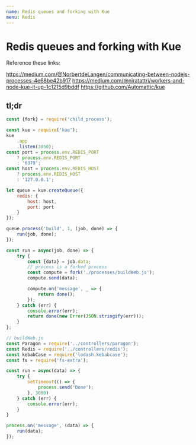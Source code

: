 ```yaml
---
name: Redis queues and forking with Kue
menu: Redis
---
```


# Redis queues and forking with Kue

Reference these links:

https://medium.com/@NorbertdeLangen/communicating-between-nodejs-processes-4e68be42b917
https://medium.com/@niratattri/workers-and-node-kue-it-up-1c1215d9bddf
https://github.com/Automattic/kue

## tl;dr

```javascript
const {fork} = require('child_process');

const kue = require('kue');
kue
    .app
    .listen(3050);
const port = process.env.REDIS_PORT
    ? process.env.REDIS_PORT
    : '6379';
const host = process.env.REDIS_HOST
    ? process.env.REDIS_HOST
    : '127.0.0.1';

let queue = kue.createQueue({
    redis: {
        host: host,
        port: port
    }
});

queue.process('build', 1, (job, done) => {
    run(job, done);
});

const run = async(job, done) => {
    try {
        const {data} = job.data;
        // process is a forked process
        const compute = fork('./processes/buildWeb.js');
        compute.send(data);

        compute.on('message', _ => {
            return done();
        });
    } catch (err) {
        console.error(err);
        return done(new Error(JSON.stringify(err)));
    }
};

// buildWeb.js
const Paragon = require('../controllers/paragon');
const Redis = require('../controllers/redis');
const kebabCase = require('lodash.kebabcase');
const fs = require('fs-extra');

const run = async(data) => {
    try {
        setTimeout(() => {
            process.send('Done');
        }, 3000)
    } catch (err) {
        console.error(err);
    }
}

process.on('message', (data) => {
    run(data);
});
```